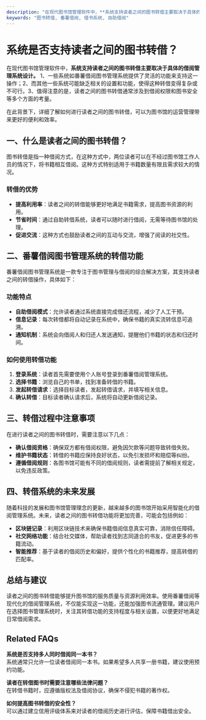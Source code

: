 ```yaml
---
description: "在现代图书馆管理软件中，**系统支持读者之间的图书转借主要取决于具体的借阅管理系统设计。** 1、一些系统如番薯借阅图书管理系统提供了灵活的功能来支持这一操作；2、而其他一些系统可能缺乏相关的设置和功能，使得这种转借变得复杂或不可行。3、值得注意的是，读者之间的图书转借通常涉及到借阅权限和图书安全等多个方面的考量。"
keywords: "图书转借, 番薯借阅, 借书系统, 自助借阅"
---
```

# 系统是否支持读者之间的图书转借？

在现代图书馆管理软件中，**系统支持读者之间的图书转借主要取决于具体的借阅管理系统设计。** 1、一些系统如番薯借阅图书管理系统提供了灵活的功能来支持这一操作；2、而其他一些系统可能缺乏相关的设置和功能，使得这种转借变得复杂或不可行。3、值得注意的是，读者之间的图书转借通常涉及到借阅权限和图书安全等多个方面的考量。

在此背景下，详细了解如何进行读者之间的图书转借，可以为图书馆的运营管理带来更好的便利和效率。

## **一、什么是读者之间的图书转借？**

图书转借是指一种借阅方式，在这种方式中，两位读者可以在不经过图书馆工作人员的情况下，将书籍相互借阅。这种方式特别适用于书籍数量有限且需求较大的情况。

### **转借的优势**

- **提高利用率**：读者之间的转借能够更好地满足书籍需求，提高图书资源的利用。
- **节省时间**：通过自助转借系统，读者可以随时进行借阅，无需等待图书馆的处理。
- **促进交流**：这种方式也鼓励读者之间的互动与交流，增强了阅读的社交性。

## **二、番薯借阅图书管理系统的转借功能**

番薯借阅图书管理系统是一款专注于图书管理与借阅的综合解决方案，其支持读者之间的转借操作，具体如下：

### **功能特点**

- **自助借阅模式**：允许读者通过系统直接完成借还流程，减少了人工干预。 
- **信息记录**：每次转借都将自动记录在系统中，确保书籍的真实流转信息可追溯。
- **通知机制**：系统会向借阅人和归还人发送通知，提醒他们书籍的状态和归还时间。

### **如何使用转借功能**

1. **登录系统**：读者首先需要使用个人账号登录到番薯借阅管理系统。
2. **选择书籍**：浏览自己的书单，找到准备转借的书籍。
3. **发起转借请求**：选择目标读者，发起转借请求，并填写相关信息。
4. **确认转借**：目标读者确认请求后，系统将自动更新借阅记录。

## **三、转借过程中注意事项**

在进行读者之间的图书转借时，需要注意以下几点：

- **确认借阅资格**：确保双方都有借阅权限，避免因欠款等问题导致转借失败。
- **维护书籍状态**：转借的书籍应保持良好状态，以免引发损坏和赔偿等纠纷。
- **遵循借阅规则**：各图书馆可能有不同的借阅规则，读者需提前了解相关规定，以免违反政策。

## **四、转借系统的未来发展**

随着科技的发展和图书馆管理理念的更新，越来越多的图书馆开始采用智能化的借阅管理系统。未来，读者之间的图书转借功能将更加完善，可能会包括例如：

- **区块链记录**：利用区块链技术来确保书籍借阅信息真实可靠，消除信任障碍。
- **社交网络功能**：结合社交媒体，帮助读者找到志同道合的书友，促进更多的书籍流动。
- **智能推荐**：基于读者的借阅历史和偏好，提供个性化的书籍推荐，提高转借的匹配率。

## **总结与建议**

读者之间的图书转借能够提升图书馆的服务质量与资源利用效率。使用番薯借阅等现代化的借阅管理系统，不仅能实现这一功能，还能加强图书流通管理。建议用户在选择图书管理系统时，关注其转借功能的支持程度与相关设置，以便更好地满足日常借阅需求。

## Related FAQs

**系统是否支持多人同时借阅同一本书？**  
系统通常只允许一位读者借阅同一本书。如果希望多人共享一册书籍，建议使用预约功能。

**读者在转借图书时需要注意哪些法律问题？**  
在转借书籍时，应遵循版权法及借阅协议，确保不侵犯书籍的著作权。

**如何提高图书转借的安全性？**  
可以通过建立信用评级体系来对读者的借阅历史进行评估，保障书籍借出安全。

